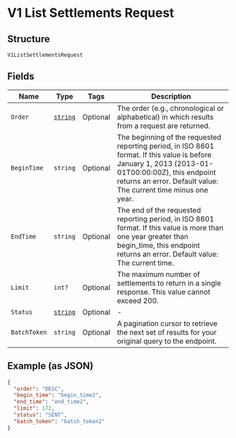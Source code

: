 
# V1 List Settlements Request

## Structure

`V1ListSettlementsRequest`

## Fields

| Name | Type | Tags | Description |
|  --- | --- | --- | --- |
| `Order` | [`string`](../../doc/models/sort-order.md) | Optional | The order (e.g., chronological or alphabetical) in which results from a request are returned. |
| `BeginTime` | `string` | Optional | The beginning of the requested reporting period, in ISO 8601 format. If this value is before January 1, 2013 (2013-01-01T00:00:00Z), this endpoint returns an error. Default value: The current time minus one year. |
| `EndTime` | `string` | Optional | The end of the requested reporting period, in ISO 8601 format. If this value is more than one year greater than begin_time, this endpoint returns an error. Default value: The current time. |
| `Limit` | `int?` | Optional | The maximum number of settlements to return in a single response. This value cannot exceed 200. |
| `Status` | [`string`](../../doc/models/v1-list-settlements-request-status.md) | Optional | - |
| `BatchToken` | `string` | Optional | A pagination cursor to retrieve the next set of results for your<br>original query to the endpoint. |

## Example (as JSON)

```json
{
  "order": "DESC",
  "begin_time": "begin_time2",
  "end_time": "end_time2",
  "limit": 172,
  "status": "SENT",
  "batch_token": "batch_token2"
}
```

